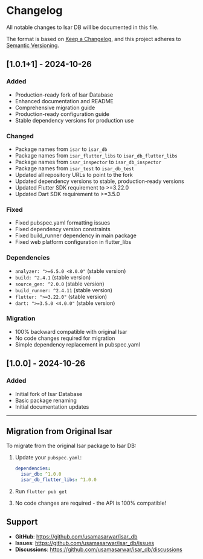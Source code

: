 # Changelog

All notable changes to Isar DB will be documented in this file.

The format is based on [Keep a Changelog](https://keepachangelog.com/en/1.0.0/),
and this project adheres to [Semantic Versioning](https://semver.org/spec/v2.0.0.html).

## [1.0.1+1] - 2024-10-26

### Added
- Production-ready fork of Isar Database
- Enhanced documentation and README
- Comprehensive migration guide
- Production-ready configuration guide
- Stable dependency versions for production use

### Changed
- Package names from `isar` to `isar_db`
- Package names from `isar_flutter_libs` to `isar_db_flutter_libs`
- Package names from `isar_inspector` to `isar_db_inspector`
- Package names from `isar_test` to `isar_db_test`
- Updated all repository URLs to point to the fork
- Updated dependency versions to stable, production-ready versions
- Updated Flutter SDK requirement to >=3.22.0
- Updated Dart SDK requirement to >=3.5.0

### Fixed
- Fixed pubspec.yaml formatting issues
- Fixed dependency version constraints
- Fixed build_runner dependency in main package
- Fixed web platform configuration in flutter_libs

### Dependencies
- `analyzer: ">=6.5.0 <8.0.0"` (stable version)
- `build: ^2.4.1` (stable version)
- `source_gen: ^2.0.0` (stable version)
- `build_runner: ^2.4.11` (stable version)
- `flutter: ">=3.22.0"` (stable version)
- `dart: ">=3.5.0 <4.0.0"` (stable version)

### Migration
- 100% backward compatible with original Isar
- No code changes required for migration
- Simple dependency replacement in pubspec.yaml

## [1.0.0] - 2024-10-26

### Added
- Initial fork of Isar Database
- Basic package renaming
- Initial documentation updates

---

## Migration from Original Isar

To migrate from the original Isar package to Isar DB:

1. Update your `pubspec.yaml`:
   ```yaml
   dependencies:
     isar_db: ^1.0.0
     isar_db_flutter_libs: ^1.0.0
   ```

2. Run `flutter pub get`

3. No code changes are required - the API is 100% compatible!

## Support

- **GitHub**: https://github.com/usamasarwar/isar_db
- **Issues**: https://github.com/usamasarwar/isar_db/issues
- **Discussions**: https://github.com/usamasarwar/isar_db/discussions
